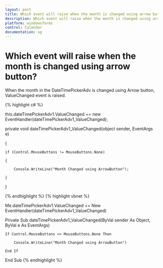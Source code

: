 ```yaml
---
layout: post
title: Which event will raise when the month is changed using arrow button? | Windows Forms | Syncfusion
description: Which event will raise when the month is changed using arrow button?
platform: windowsforms
control: Calendar 
documentation: ug
---
```

# Which event will raise when the month is changed using arrow button?

 When the month in the DateTimePickerAdv is changed using Arrow button, ValueChanged event is raised.



{% highlight c#  %}

this.dateTimePickerAdv1.ValueChanged += new EventHandler(dateTimePickerAdv1_ValueChanged);



private void dateTimePickerAdv1_ValueChanged(object sender, EventArgs e)

{

    if (Control.MouseButtons != MouseButtons.None)

    {

        Console.WriteLine("Month Changed using ArrowButton");

    }

}


{% endhighlight  %}
{% highlight vbnet  %}




Me.dateTimePickerAdv1.ValueChanged += New EventHandler(dateTimePickerAdv1_ValueChanged)



Private Sub dateTimePickerAdv1_ValueChanged(ByVal sender As Object, ByVal e As EventArgs)

    If Control.MouseButtons <> MouseButtons.None Then

        Console.WriteLine("Month Changed using ArrowButton")

    End If

End Sub
{% endhighlight   %}
